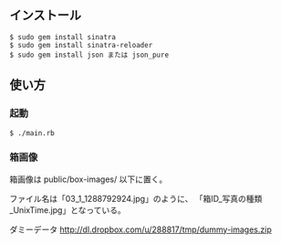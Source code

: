 ## インストール

    $ sudo gem install sinatra
    $ sudo gem install sinatra-reloader
    $ sudo gem install json または json_pure

## 使い方

### 起動

    $ ./main.rb

### 箱画像

箱画像は public/box-images/ 以下に置く。

ファイル名は「03_1_1288792924.jpg」のように、
「箱ID_写真の種類_UnixTime.jpg」となっている。

ダミーデータ
http://dl.dropbox.com/u/288817/tmp/dummy-images.zip
